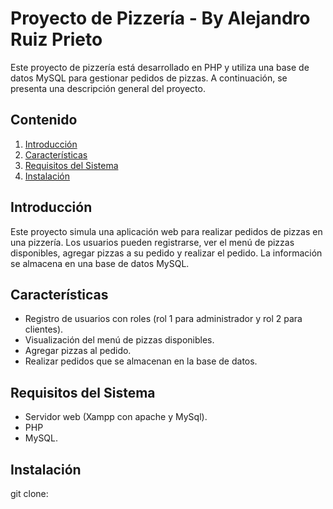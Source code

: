 # Proyecto de Pizzería - By Alejandro Ruiz Prieto

Este proyecto de pizzería está desarrollado en PHP y utiliza una base de datos MySQL para gestionar pedidos de pizzas. A continuación, se presenta una descripción general del proyecto.

## Contenido

1. [Introducción](#introducción)
2. [Características](#características)
3. [Requisitos del Sistema](#requisitos-del-sistema)
4. [Instalación](#instalación)


## Introducción

Este proyecto simula una aplicación web para realizar pedidos de pizzas en una pizzería. Los usuarios pueden registrarse, ver el menú de pizzas disponibles, agregar pizzas a su pedido y realizar el pedido. La información se almacena en una base de datos MySQL.

## Características

- Registro de usuarios con roles (rol 1 para administrador y rol 2 para clientes).
- Visualización del menú de pizzas disponibles.
- Agregar pizzas al pedido.
- Realizar pedidos que se almacenan en la base de datos.

## Requisitos del Sistema

- Servidor web (Xampp con apache y MySql).
- PHP 
- MySQL.

## Instalación

   git clone: 
